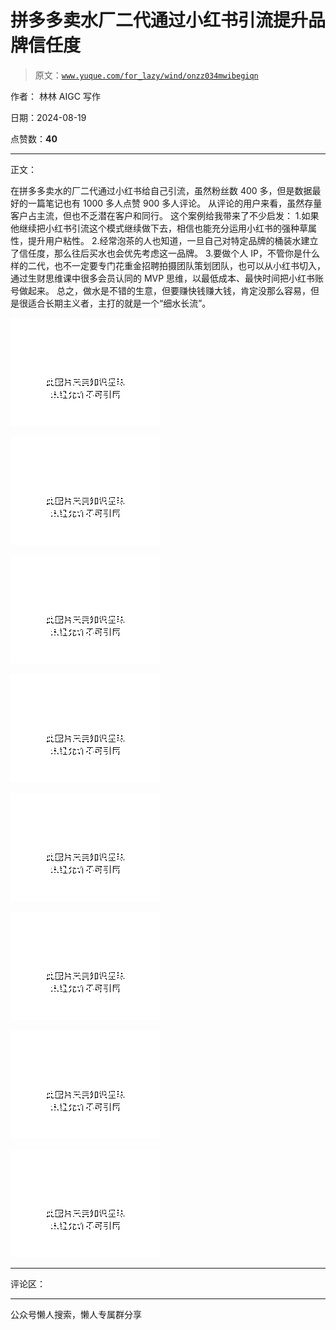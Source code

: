 # 拼多多卖水厂二代通过小红书引流提升品牌信任度

> 原文：[`www.yuque.com/for_lazy/wind/onzz034mwibegiqn`](https://www.yuque.com/for_lazy/wind/onzz034mwibegiqn)

作者： 林林 AIGC 写作

日期：2024-08-19

点赞数：**40**

* * *

正文：

在拼多多卖水的厂二代通过小红书给自己引流，虽然粉丝数 400 多，但是数据最好的一篇笔记也有 1000 多人点赞 900 多人评论。
从评论的用户来看，虽然存量客户占主流，但也不乏潜在客户和同行。 这个案例给我带来了不少启发：
1.如果他继续把小红书引流这个模式继续做下去，相信也能充分运用小红书的强种草属性，提升用户粘性。
2.经常泡茶的人也知道，一旦自己对特定品牌的桶装水建立了信任度，那么往后买水也会优先考虑这一品牌。
3.要做个人 IP，不管你是什么样的二代，也不一定要专门花重金招聘拍摄团队策划团队，也可以从小红书切入，通过生财思维课中很多会员认同的 MVP 思维，以最低成本、最快时间把小红书账号做起来。
总之，做水是不错的生意，但要赚快钱赚大钱，肯定没那么容易，但是很适合长期主义者，主打的就是一个“细水长流”。

![](img/9750a75c4d9206be24a4a9185b264770.png "None")

![](img/f4429b4f41056d10a225abf7f72aa9bb.png "None")

![](img/18928a836f0b93d882dd40406f6ba556.png "None")

![](img/df67e51003f8268c6d7b956550c69ed4.png "None")

![](img/1cbf2da01dd56042d28c5c9ce9f15381.png "None")

![](img/e451dc4cd4ffb6378e4cdd94558377b4.png "None")

![](img/3136a959d6e74d00a7c8744e135da2bb.png "None")

![](img/e5de36789c592f3417a903444737807d.png "None")

* * *

评论区：

* * *

公众号懒人搜索，懒人专属群分享